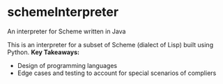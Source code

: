 # schemeInterpreter
An interpreter for Scheme written in Java

This is an interpreter for a subset of Scheme (dialect of Lisp) built using Python. 
**Key Takeaways:**
* Design of programming languages
* Edge cases and testing to account for special scenarios of compliers
